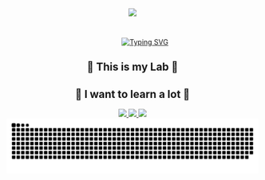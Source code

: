 
<h1 align="center">
    <img src="https://readme-typing-svg.herokuapp.com/?font=Righteous&size=35&center=true&vCenter=true&width=500&height=70&duration=4000&lines=I'm+Karen+Castañeda!;" />
</h1>

<br/>

<div style="text-align: center; margin-left: 50px;">
  <a href="https://git.io/typing-svg">
    <img src="https://readme-typing-svg.demolab.com?font=Fira+Code&weight=700&duration=3000&pause=500&color=F7B9EA&width=435&lines=%F0%9F%9A%80Student+of+Computer+Science%F0%9F%9A%80;%F0%9F%8C%B1and+Artificial+Intelligence%F0%9F%A7%A0" alt="Typing SVG" />
  </a>
</div>


<div align="center">
 
 
   ## 🚀 This is my Lab 🧪 

   ## 🚀 I want to learn a lot 🦖

 </div>

 
<div align="center"> 
  <a href="mailto:karencastaneda301@gmail.com">
    <img src="https://img.shields.io/badge/Gmail-333333?style=for-the-badge&logo=gmail&logoColor=red" />
  </a>
  <a href="https://www.linkedin.com/in/karen-yireth-castañeda-castro-3b9482281/" target="_blank">
    <img src="https://img.shields.io/badge/LinkedIn-0077B5?style=for-the-badge&logo=linkedin&logoColor=white" target="_blank" />
  </a>
  <a href="https://github.com/WatashiWaraio?tab=repositories" target="_blank">
     <img src="https://img.shields.io/badge/Portfolio-FF5722?style=for-the-badge&logo=todoist&logoColor=white" target="_blank" /> <!-- sqlite, safari, google-chrome are other good icon options -->
  </a>
</div>

<picture>
  <source
    media="(prefers-color-scheme: dark)"
    srcset="https://raw.githubusercontent.com/platane/snk/output/github-contribution-grid-snake-dark.svg"
  />
  <source
    media="(prefers-color-scheme: light)"
    srcset="https://raw.githubusercontent.com/platane/snk/output/github-contribution-grid-snake.svg"
  />
  <img
    alt="github contribution grid snake animation"
    src="https://raw.githubusercontent.com/platane/snk/output/github-contribution-grid-snake.svg"
  />
</picture>